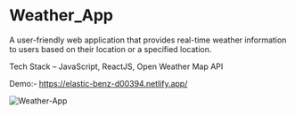 # Weather_App

A user-friendly web application that provides real-time weather information to users based on their location or a specified location.

Tech Stack – JavaScript, ReactJS, Open Weather Map API

Demo:- https://elastic-benz-d00394.netlify.app/

![Weather-App](https://github.com/Rahul-Ahuja-2901/Weather_App/assets/149795218/9dffe918-c879-480d-9d12-ca6cb410c60b)

